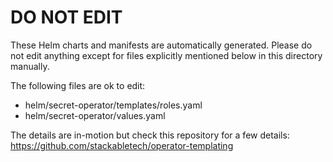# DO NOT EDIT

These Helm charts and manifests are automatically generated.
Please do not edit anything except for files explicitly mentioned below in this
directory manually.

The following files are ok to edit:

- helm/secret-operator/templates/roles.yaml
- helm/secret-operator/values.yaml

The details are in-motion but check this repository for a few details:
<https://github.com/stackabletech/operator-templating>
